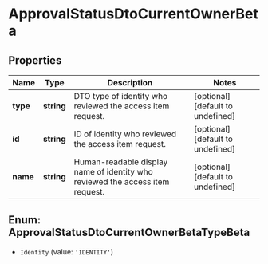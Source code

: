 # ApprovalStatusDtoCurrentOwnerBeta

## Properties

Name | Type | Description | Notes
------------ | ------------- | ------------- | -------------
**type** | **string** | DTO type of identity who reviewed the access item request. | [optional] [default to undefined]
**id** | **string** | ID of identity who reviewed the access item request. | [optional] [default to undefined]
**name** | **string** | Human-readable display name of identity who reviewed the access item request. | [optional] [default to undefined]



## Enum: ApprovalStatusDtoCurrentOwnerBetaTypeBeta


* `Identity` (value: `'IDENTITY'`)



